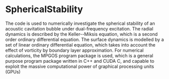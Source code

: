 # SphericalStability
The code is used to numerically investigate the spherical stability of an acoustic cavitation bubble under dual-frequency excitation.
The radial dynamics is described by the Keller--Miksis equation, which is a second order ordinary differential equation. 
The surface dynamics is modelled by a set of linear ordinary differential equation, which takes into account the effect of vorticity by boundary layer approximation.
For numerical calculations, the MPGOS program package is used, which is a general purpose program package written in C++ and CUDA C, and capable to exploit the massive computational power of graphical processing units (GPUs)

